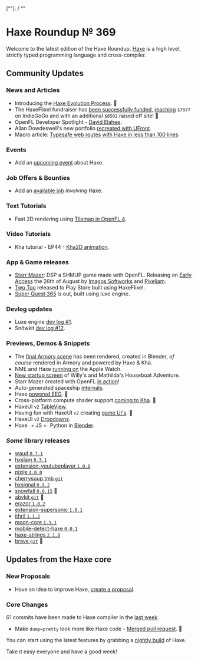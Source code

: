 [_template]: ../templates/roundup.html
[date]: / "2016-08-28 12:00:00"
[modified]: / "2016-08-29 09:30:00"
[published]: / "2016-08-29 11:00:00"
[description]: / "The latest news covering the Haxe community, featuring the successfully funded HaxeFlixel campaign updates, Kha tutorials, HaxeUI previews, library updates and loads more!"
[“”]: / “”

# Haxe Roundup № 369

Welcome to the latest edition of the Haxe Roundup. [Haxe](http://haxe.org/?utm_source=haxe.io) is a high level, strictly typed programming language and cross-compiler.

## Community Updates

### News and Articles

- Introducing the [Haxe Evolution Process](http://haxe.org/blog/haxe-evolution-process). :star2:
- The HaxeFlixel fundraiser has [been successfully funded](http://haxeflixel.com/blog/05-fundraiser/), [reaching](https://twitter.com/larsiusprime/status/769185266867113984) `$7877` on IndieGoGo and with an additional `$8502` raised off site! :tada:
- OpenFL Developer Spotlight - [David Elahee](https://twitter.com/Open_FL/status/769319720084393984).
- Allan Dowdeswell's new portfolio [recreated with UFront](https://twitter.com/confidant_ca/status/768112738384175105).
- Macro article: [Typesafe web routes with Haxe in less than 100 lines](https://github.com/ciscoheat/mithril-hx/wiki/Typesafe-web-routes-with-Haxe-in-less-than-100-lines).

### Events

- Add an [upcoming event](https://github.com/skial/haxe.io/labels/events) about Haxe.

### Job Offers & Bounties
 
- Add an [available job](https://github.com/skial/haxe.io/labels/jobs) _involving_ Haxe.

### Text Tutorials

- Fast 2D rendering using [Tilemap in OpenFL 4](https://twitter.com/kircode/status/769118844342370304).

### Video Tutorials

- Kha tutorial - EP44 - [Kha2D animation](https://www.youtube.com/watch?v=QK55B7hi-Ik).

### App & Game releases

- [Starr Mazer](http://playism-games.com/game/293/starr-mazer-dsp): DSP a SHMUP game made with OpenFL. Releasing on [Early Access](http://store.steampowered.com/app/462100) the 26th of August by [Imagos Softworks](http://www.imagossoftworks.com) and [Pixeljam](http://pixeljam.com).
- [Two Too](https://twitter.com/JoffCom/status/767421629894893569) released to Play Store built using HaxeFlixel.
- [Super Quest 365](https://twitter.com/EdoardoLopes/status/767380022118191105) is out, built using luxe engine.

### Devlog updates

- Luxe engine [dev log #1](https://twitter.com/luxeengine/status/768894502081818624).
- Snõwkit [dev log #12](https://twitter.com/snowkitorg/status/768894017702600704).

### Previews, Demos & Snippets

- The [final Armory scene](https://twitter.com/luboslenco/status/769472388903743488) has been rendered, created in Blender, _of course_ rendered in Armory and powered by Haxe & Kha.
- NME and Haxe [running on](https://twitter.com/GameHaxe/status/769440686772858880) the Apple Watch.
- [New startup screen](https://twitter.com/wastheWordGame/status/769405962138574848) of Willy's and Mathilda's Houseboat Adventure.
- Starr Mazer created with OpenFL [in action](https://twitter.com/pixeljamgames/status/769245361839935488)!
- Auto-generated spaceship [internals](https://twitter.com/dazKind/status/768074503817691136).
- Haxe [powered EEG](https://twitter.com/disktree/status/768902196079452160). :star2: 
- Cross-platform compute shader support [coming to Kha](https://twitter.com/robdangerous/status/769008215417839616). :star2: 
- HaxeUI `v2` [TableView](https://twitter.com/IanHarrigan1982/status/769828492703916032).
- Having fun with HaxeUI `v2` creating [game UI's](https://twitter.com/IanHarrigan1982/status/769143350842753024). :star2:
- HaxeUI `v2` [Dropdowns](https://twitter.com/IanHarrigan1982/status/767079944304328704).
- Haxe `->` JS `<-` Python in [Blender](https://twitter.com/luboslenco/status/767144947283857408).

### *Some* library releases

- [waud `0.7.1`](http://lib.haxe.org/p/waud)
- [hxslam `0.3.1`](http://lib.haxe.org/p/hxslam)
- [extension-youtubeplayer `1.0.0`](http://lib.haxe.org/p/extension-youtubeplayer)
- [pixijs `4.0.0`](http://lib.haxe.org/p/pixijs)
- [cherrysoup tmb `git`](https://github.com/yanrishatum/CherrySoup/tree/master/tmb)
- [hxsignal `0.9.2`](http://lib.haxe.org/p/hxsignal)
- [snowfall `0.0.15`](http://lib.haxe.org/p/snowfall) :star2: 
- [abvkit `git`](https://github.com/tondy67/abvkit) :star2: 
- [erazor `1.0.2`](http://lib.haxe.org/p/erazor)
- [extension-supersonic `1.0.1`](http://lib.haxe.org/p/extension-supersonic)
- [ithril `1.1.2`](http://lib.haxe.org/p/ithril)
- [moon-core `1.1.1`](http://lib.haxe.org/p/moon-core)
- [mobile-detect-haxe `0.0.1`](http://lib.haxe.org/p/mobile-detect-haxe)
- [haxe-strings `2.1.0`](http://lib.haxe.org/p/haxe-strings)
- [brave `git`](https://github.com/tong/brave) :star2: 

## Updates from the Haxe core

### New Proposals

- Have an idea to improve Haxe, [create a proposal].

### Core Changes

61 commits have been made to Haxe compiler in the [last week].

- Make `dump=pretty` look more like Haxe code - [Merged pull request](https://github.com/HaxeFoundation/haxe/pull/5561). :star2:

You can start using the latest features by grabbing a [nightly build] of Haxe.

Take it easy everyone and have a good week!

[last week]: https://github.com/issues?utf8=%E2%9C%93&q=closed%3A2016-08-19..2016-08-28+org%3Ahaxefoundation+is%3Aclosed+
[nightly build]: http://build.haxe.org
[create a proposal]: https://github.com/HaxeFoundation/haxe-evolution
